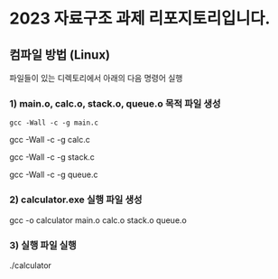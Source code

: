 # **2023 자료구조 과제 리포지토리입니다.**


## **컴파일 방법 (Linux)**

파일들이 있는 디렉토리에서 아래의 다음 명령어 실행

### **1) main.o, calc.o, stack.o, queue.o 목적 파일 생성**


```gcc -Wall -c -g main.c```

gcc -Wall -c -g calc.c

gcc -Wall -c -g stack.c

gcc -Wall -c -g queue.c


### **2) calculator.exe 실행 파일 생성**

gcc -o calculator main.o calc.o stack.o queue.o


### **3) 실행 파일 실행**

./calculator



